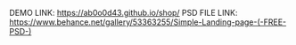 DEMO LINK:
https://ab0o0d43.github.io/shop/
PSD FILE LINK:
https://www.behance.net/gallery/53363255/Simple-Landing-page-(-FREE-PSD-)
